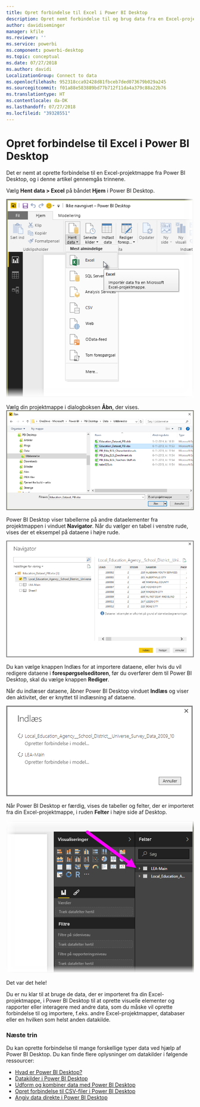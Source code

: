 ```yaml
---
title: Opret forbindelse til Excel i Power BI Desktop
description: Opret nemt forbindelse til og brug data fra en Excel-projektmappe i Power BI Desktop
author: davidiseminger
manager: kfile
ms.reviewer: ''
ms.service: powerbi
ms.component: powerbi-desktop
ms.topic: conceptual
ms.date: 07/27/2018
ms.author: davidi
LocalizationGroup: Connect to data
ms.openlocfilehash: 952318cca92428d81fbceb7ded073679b029a245
ms.sourcegitcommit: f01a88e583889bd77b712f11da4a379c88a22b76
ms.translationtype: HT
ms.contentlocale: da-DK
ms.lasthandoff: 07/27/2018
ms.locfileid: "39328551"
---
```

# <a name="connect-to-excel-in-power-bi-desktop"></a>Opret forbindelse til Excel i Power BI Desktop
Det er nemt at oprette forbindelse til en Excel-projektmappe fra Power BI Desktop, og i denne artikel gennemgås trinnene.

Vælg **Hent data > Excel** på båndet **Hjem** i Power BI Desktop.

![](media/desktop-connect-excel/connect_to_excel_1.png)

Vælg din projektmappe i dialogboksen **Åbn**, der vises.
![](media/desktop-connect-excel/connect_to_excel_2.png)

Power BI Desktop viser tabellerne på andre dataelementer fra projektmappen i vinduet **Navigator**. Når du vælger en tabel i venstre rude, vises der et eksempel på dataene i højre rude.

![](media/desktop-connect-excel/connect_to_excel_3.png)

Du kan vælge knappen Indlæs for at importere dataene, eller hvis du vil redigere dataene i **forespørgselseditoren**, før du overfører dem til Power BI Desktop, skal du vælge knappen **Rediger**.

Når du indlæser dataene, åbner Power BI Desktop vinduet **Indlæs** og viser den aktivitet, der er knyttet til indlæsning af dataene.  

![](media/desktop-connect-excel/connect_to_excel_4.png)

Når Power BI Desktop er færdig, vises de tabeller og felter, der er importeret fra din Excel-projektmappe, i ruden **Felter** i højre side af Desktop.

![](media/desktop-connect-excel/connect_to_excel_5.png)

Det var det hele!

Du er nu klar til at bruge de data, der er importeret fra din Excel-projektmappe, i Power BI Desktop til at oprette visuelle elementer og rapporter eller interagere med andre data, som du måske vil oprette forbindelse til og importere, f.eks. andre Excel-projektmapper, databaser eller en hvilken som helst anden datakilde.

### <a name="next-steps"></a>Næste trin
Du kan oprette forbindelse til mange forskellige typer data ved hjælp af Power BI Desktop. Du kan finde flere oplysninger om datakilder i følgende ressourcer:

* [Hvad er Power BI Desktop?](desktop-what-is-desktop.md)
* [Datakilder i Power BI Desktop](desktop-data-sources.md)
* [Udform og kombiner data med Power BI Desktop](desktop-shape-and-combine-data.md)
* [Opret forbindelse til CSV-filer i Power BI Desktop](desktop-connect-csv.md)   
* [Angiv data direkte i Power BI Desktop](desktop-enter-data-directly-into-desktop.md)   

